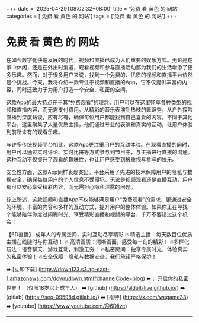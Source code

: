 +++
date = '2025-04-29T08:02:32+08:00'
title = '免费 看 黄色 的 网站'
categories = ['免费 看 黄色 的 网站']
tags = ['免费 看 黄色 的 网站']
+++

# 免费 看 黄色 的 网站

在如今数字化快速发展的时代，视频和直播已成为人们重要的娱乐方式。无论是在家中休闲，还是在外出时消遣，观看视频和参与直播活动都为我们的生活增添了更多乐趣。然而，对于很多用户来说，找到一个免费的、优质的视频和直播平台依然是个挑战。今天，我将介绍一款专注于视频和直播的App，它不仅提供丰富的内容，同时还致力于为用户打造一个安全、私密的空间。

这款App的最大特点在于其“免费观看”的理念，用户可以在这里畅享各种类型的视频和直播内容，而无需支付费用。从精彩的音乐表演到热辣的舞蹈秀，从户外探险直播到深度访谈，应有尽有，确保每位用户都能找到自己喜爱的内容。不同于其他平台，这里聚集了大量优质主播，他们通过专业的表演和真实的互动，让用户体验到前所未有的观看乐趣。

与许多传统视频平台相比，这款App更注重用户的互动体验。在观看直播的同时，用户可以通过实时评论、实时比拼等方式参与到节目中，与主播进行直接的沟通。这种互动不仅提升了观看的趣味性，也让用户感受到被重视与参与的快乐。

安全性方面，这款App同样表现突出。平台采用了先进的技术保障用户的隐私与数据安全，确保每位用户的个人信息不受侵犯。无论是视频观看还是直播互动，用户都可以安心享受精彩内容，而无需担心隐私泄露的问题。

综上所述，这款视频和直播App不仅能够满足用户“免费观看”的需求，更通过安全的环境、丰富的内容和多样的互动方式，提升用户的整体体验。如果你正在寻找一个能够陪伴你度过闲暇时光、享受精彩直播和视频的平台，千万不要错过这个机会！

【6D直播】
成年人的专属空间，实时互动尽享精彩
🔥 精选主播：每天数百位优质主播在线随时与你互动！
🔥 高清画质：清晰画面，感受每一刻的精彩！
🔥多样化玩法：语音聊天、游戏互动，刺激无穷！
🔥私密房间：独享专属时光，体验真实的私密体验！
🔥安全保障：隐私与数据安全，我们承诺严格保护！

➡️ [立即下载] (https://down123.s3.ap-east-1.amazonaws.com/down/down.html?channelCode=blog) ⬅️ ，开启你的私密世界！
（仅限18岁以上成年人）
➡️ [github] (https://aldult-live.github.io/)
➡️ [gitlab] (https://seo-09598d.gitlab.io/)
➡️ [推特] (https://x.com/wegame33)
➡️ [youtube] (https://www.youtube.com/@6Dlive)

---
